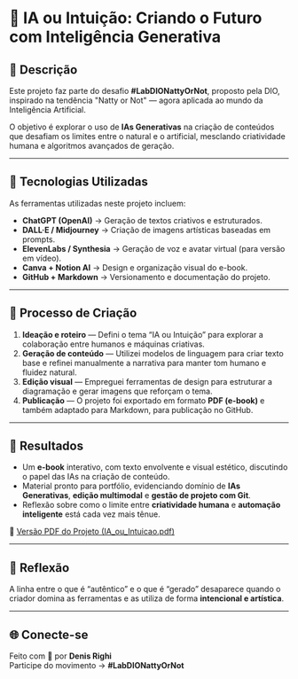 # 🤖 IA ou Intuição: Criando o Futuro com Inteligência Generativa

## 📒 Descrição
Este projeto faz parte do desafio **#LabDIONattyOrNot**, proposto pela DIO, inspirado na tendência "Natty or Not" — agora aplicada ao mundo da Inteligência Artificial.

O objetivo é explorar o uso de **IAs Generativas** na criação de conteúdos que desafiam os limites entre o natural e o artificial, mesclando criatividade humana e algoritmos avançados de geração.

---

## 🤖 Tecnologias Utilizadas
As ferramentas utilizadas neste projeto incluem:

- **ChatGPT (OpenAI)** → Geração de textos criativos e estruturados.  
- **DALL·E / Midjourney** → Criação de imagens artísticas baseadas em prompts.  
- **ElevenLabs / Synthesia** → Geração de voz e avatar virtual (para versão em vídeo).  
- **Canva + Notion AI** → Design e organização visual do e-book.  
- **GitHub + Markdown** → Versionamento e documentação do projeto.

---

## 🧐 Processo de Criação
1. **Ideação e roteiro** — Defini o tema “IA ou Intuição” para explorar a colaboração entre humanos e máquinas criativas.  
2. **Geração de conteúdo** — Utilizei modelos de linguagem para criar texto base e refinei manualmente a narrativa para manter tom humano e fluidez natural.  
3. **Edição visual** — Empreguei ferramentas de design para estruturar a diagramação e gerar imagens que reforçam o tema.  
4. **Publicação** — O projeto foi exportado em formato **PDF (e-book)** e também adaptado para Markdown, para publicação no GitHub.  

---

## 🚀 Resultados
- Um **e-book** interativo, com texto envolvente e visual estético, discutindo o papel das IAs na criação de conteúdo.  
- Material pronto para portfólio, evidenciando domínio de **IAs Generativas**, **edição multimodal** e **gestão de projeto com Git**.  
- Reflexão sobre como o limite entre **criatividade humana** e **automação inteligente** está cada vez mais tênue.

📎 [Versão PDF do Projeto (IA_ou_Intuicao.pdf)](./IA_ou_Intuicao.pdf)

---

## 💭 Reflexão 
A linha entre o que é “autêntico” e o que é “gerado” desaparece quando o criador domina as ferramentas e as utiliza de forma **intencional e artística**.

---

## 🌐 Conecte-se
Feito com 💜 por **Denis Righi**  
Participe do movimento → **#LabDIONattyOrNot**
